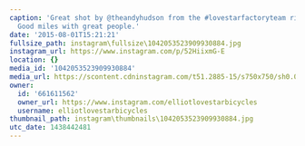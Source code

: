 ```yaml
---
caption: 'Great shot by @theandyhudson from the #lovestarfactoryteam ride this morning.
  Good miles with great people.'
date: '2015-08-01T15:21:21'
fullsize_path: instagram\fullsize\1042053523909930884.jpg
instagram_url: https://www.instagram.com/p/52HiixmG-E
location: {}
media_id: '1042053523909930884'
media_url: https://scontent.cdninstagram.com/t51.2885-15/s750x750/sh0.08/e35/11374339_874479135993316_108442606_n.jpg?ig_cache_key=MTA0MjA1MzUyMzkwOTkzMDg4NA%3D%3D.2
owner:
  id: '661611562'
  owner_url: https://www.instagram.com/elliotlovestarbicycles
  username: elliotlovestarbicycles
thumbnail_path: instagram\thumbnails\1042053523909930884.jpg
utc_date: 1438442481
---
```

